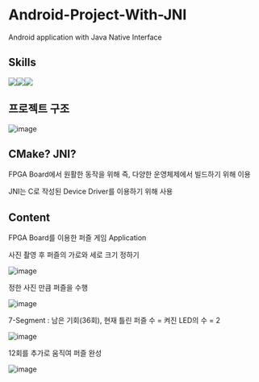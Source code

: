 # Android-Project-With-JNI
Android application with Java Native Interface

## Skills

<img src="https://img.shields.io/badge/Java-F9AB00?style=for-the-badge&logo=Java&logoColor=white"><img src="https://img.shields.io/badge/Android-3DDC84?style=for-the-badge&logo=Android&logoColor=white"><img src="https://img.shields.io/badge/CMake-064F8C?style=for-the-badge&logo=CMake&logoColor=white">

## 프로젝트 구조

![image](https://user-images.githubusercontent.com/78264248/198826482-7fc1912c-a088-45a7-a4ba-9adf5227cab4.png)

## CMake? JNI?

FPGA Board에서 원활한 동작을 위해 즉, 다양한 운영체제에서 빌드하기 위해 이용

JNI는 C로 작성된 Device Driver를 이용하기 위해 사용

## Content

FPGA Board를 이용한 퍼즐 게임 Application

사진 촬영 후 퍼즐의 가로와 세로 크기 정하기

![image](https://user-images.githubusercontent.com/78264248/196934469-1a56d3e3-26e1-4b8b-819a-fcad7ba9d7c6.png)

정한 사진 만큼 퍼즐을 수행

![image](https://user-images.githubusercontent.com/78264248/196934583-a06aebef-2945-41ab-8840-4f4ecc66f3fd.png)

7-Segment : 남은 기회(36회), 현재 틀린 퍼즐 수 = 켜진 LED의 수 = 2

![image](https://user-images.githubusercontent.com/78264248/196934668-94161b3f-76f1-49bb-b936-b152691dcc73.png)

12회를 추가로 움직여 퍼즐 완성

![image](https://user-images.githubusercontent.com/78264248/196934758-e6761aa5-2506-4139-88c3-ee3f0317b704.png)
